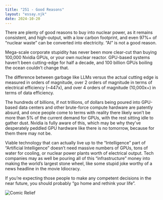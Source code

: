```yaml
---
title: "251 - Good Reasons"
layout: "essay.njk"
date: 2024-10-20
---
```


There are plenty of good reasons to buy into nuclear power, as it remains consistent, and high-output, with a low carbon footprint, and even 97%+ of “nuclear waste” can be converted into electricity. “AI” is not a good reason.

Mega-scale corporate stupidity has never been more clear-cut than buying 100,000 Nvidia GPUs, or your own nuclear reactor. GPU-based systems haven’t been cutting-edge for half a decade, and 100 billion GPUs boiling the ocean couldn’t change that.

The difference between garbage like LLMs versus the actual cutting edge is measured in orders of magnitude, over 2 orders of magnitude in terms of electrical efficiency (~447x), and over 4 orders of magnitude (10,000x+) in terms of data efficiency.

The hundreds of billions, if not trillions, of dollars being poured into GPU-based data centers and other brute-force compute hardware are patently absurd, and once people come to terms with reality there likely won’t be more than 5% of the current demand for GPUs, with the rest sitting idle to gather dust. Nvidia is fully aware of this, which may be why they’ve desperately peddled GPU hardware like there is no tomorrow, because for them there may not be.

Viable technology that can actually live up to the “Intelligence” part of “Artificial Intelligence” doesn’t need massive numbers of GPUs, tons of water for cooling, or nuclear power plants worth of electrical output. Tech companies may as well be pouring all of this “infrastructure” money into making the world’s largest stone wheel, like some stupid joke worthy of a news headline in the movie Idiocracy.

If you’re expecting those people to make any competent decisions in the near future, you should probably “go home and rethink your life”.

![Comic Relief](https://media.licdn.com/dms/image/v2/D5622AQG55Tmmf6QFoQ/feedshare-shrink_2048_1536/feedshare-shrink_2048_1536/0/1729239265517?e=1736985600&v=beta&t=DsRtNPbLHOtqCPzTSuOp9tgzsRRzViwYn-IDsrrv7ls)